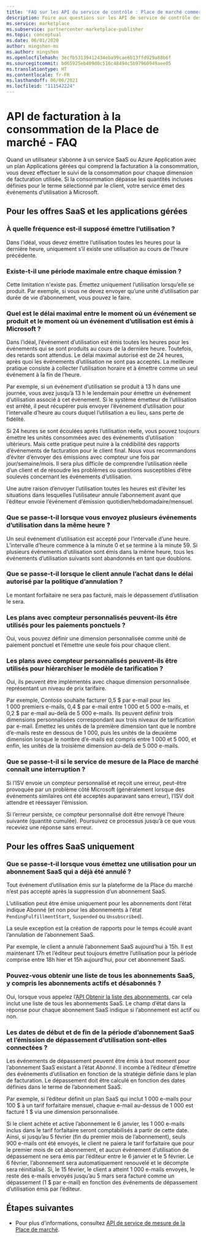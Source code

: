```yaml
---
title: 'FAQ sur les API du service de contrôle : Place de marché commerciale de Microsoft'
description: Foire aux questions sur les API de service de contrôle des offres SaaS dans Microsoft AppSource et la Place de marché Azure.
ms.service: marketplace
ms.subservice: partnercenter-marketplace-publisher
ms.topic: conceptual
ms.date: 06/01/2020
author: mingshen-ms
ms.author: mingshen
ms.openlocfilehash: 3ecfb53139412434eba99cae6b13ffd929a88b6f
ms.sourcegitcommit: bd65925eb409d0c516c48494c5b97960949aee05
ms.translationtype: HT
ms.contentlocale: fr-FR
ms.lasthandoff: 06/06/2021
ms.locfileid: "111542224"
---
```

# <a name="marketplace-metered-billing-apis---faq"></a>API de facturation à la consommation de la Place de marché - FAQ

Quand un utilisateur s’abonne à un service SaaS ou Azure Application avec un plan Applications gérées qui comprend la facturation à la consommation, vous devez effectuer le suivi de la consommation pour chaque dimension de facturation utilisée.  Si la consommation dépasse les quantités incluses définies pour le terme sélectionné par le client, votre service émet des événements d’utilisation à Microsoft.

## <a name="for-both-saas-offers-and-managed-apps"></a>Pour les offres SaaS et les applications gérées

### <a name="how-often-is-it-expected-to-emit-usage"></a>À quelle fréquence est-il supposé émettre l’utilisation ?

Dans l’idéal, vous devez émettre l’utilisation toutes les heures pour la dernière heure, uniquement s’il existe une utilisation au cours de l’heure précédente.

### <a name="is-there-a-maximal-period-between-one-emission-and-the-next-one"></a>Existe-t-il une période maximale entre chaque émission ?

Cette limitation n'existe pas. Émettez uniquement l’utilisation lorsqu’elle se produit. Par exemple, si vous ne devez envoyer qu’une unité d’utilisation par durée de vie d’abonnement, vous pouvez le faire.

### <a name="what-is-the-maximum-delay-between-the-time-an-event-occurs-and-the-time-a-usage-event-is-emitted-to-microsoft"></a>Quel est le délai maximal entre le moment où un événement se produit et le moment où un événement d’utilisation est émis à Microsoft ?

Dans l’idéal, l’événement d’utilisation est émis toutes les heures pour les événements qui se sont produits au cours de la dernière heure. Toutefois, des retards sont attendus. Le délai maximal autorisé est de 24 heures, après quoi les événements d’utilisation ne sont pas acceptés. La meilleure pratique consiste à collecter l’utilisation horaire et à émettre comme un seul événement à la fin de l’heure.

Par exemple, si un événement d’utilisation se produit à 13 h dans une journée, vous avez jusqu’à 13 h le lendemain pour émettre un événement d’utilisation associé à cet événement.  Si le système émetteur de l’utilisation est arrêté, il peut récupérer puis envoyer l’événement d’utilisation pour l’intervalle d’heure au cours duquel l’utilisation a eu lieu, sans perte de fidélité.

Si 24 heures se sont écoulées après l’utilisation réelle, vous pouvez toujours émettre les unités consommées avec des événements d’utilisation ultérieurs.  Mais cette pratique peut nuire à la crédibilité des rapports d’événements de facturation pour le client final.  Nous vous recommandons d’éviter d’envoyer des émissions avec compteur une fois par jour/semaine/mois.  Il sera plus difficile de comprendre l’utilisation réelle d’un client et de résoudre les problèmes ou questions susceptibles d’être soulevés concernant les événements d’utilisation.

Une autre raison d’envoyer l’utilisation toutes les heures est d’éviter les situations dans lesquelles l’utilisateur annule l’abonnement avant que l’éditeur envoie l’événement d’émission quotidien/hebdomadaire/mensuel.

### <a name="what-happens-when-you-send-more-than-one-usage-event-in-the-same-hour"></a>Que se passe-t-il lorsque vous envoyez plusieurs événements d’utilisation dans la même heure ?

Un seul événement d’utilisation est accepté pour l’intervalle d’une heure. L’intervalle d’heure commence à la minute 0 et se termine à la minute 59.  Si plusieurs événements d’utilisation sont émis dans la même heure, tous les événements d’utilisation suivants sont abandonnés en tant que doublons.

### <a name="what-happens-when-the-customer-cancels-the-purchase-within-the-time-allowed-by-the-cancellation-policy"></a>Que se passe-t-il lorsque le client annule l’achat dans le délai autorisé par la politique d’annulation ?

Le montant forfaitaire ne sera pas facturé, mais le dépassement d’utilisation le sera.

### <a name="can-custom-meter-plans-be-used-for-one-time-payments"></a>Les plans avec compteur personnalisés peuvent-ils être utilisés pour les paiements ponctuels ?

Oui, vous pouvez définir une dimension personnalisée comme unité de paiement ponctuel et l’émettre une seule fois pour chaque client.

### <a name="can-custom-meter-plans-be-used-to-tiered-pricing-model"></a>Les plans avec compteur personnalisés peuvent-ils être utilisés pour hiérarchiser le modèle de tarification ?

Oui, ils peuvent être implémentés avec chaque dimension personnalisée représentant un niveau de prix tarifaire.

Par exemple, Contoso souhaite facturer 0,5 $ par e-mail pour les 1 000 premiers e-mails, 0,4 $ par e-mail entre 1 000 et 5 000 e-mails, et 0,2 $ par e-mail au-delà de 5 000 e-mails. Ils peuvent définir trois dimensions personnalisées correspondant aux trois niveaux de tarification par e-mail. Émettez les unités de la première dimension tant que le nombre d’e-mails reste en dessous de 1 000, puis les unités de la deuxième dimension lorsque le nombre d’e-mails est compris entre 1 000 et 5 000, et enfin, les unités de la troisième dimension au-delà de 5 000 e-mails.

### <a name="what-happens-if-the-marketplace-metering-service-has-an-outage"></a>Que se passe-t-il si le service de mesure de la Place de marché connaît une interruption ?

Si l’ISV envoie un compteur personnalisé et reçoit une erreur, peut-être provoquée par un problème côté Microsoft (généralement lorsque des événements similaires ont été acceptés auparavant sans erreur), l’ISV doit attendre et réessayer l’émission.

Si l’erreur persiste, ce compteur personnalisé doit être renvoyé l’heure suivante (quantité cumulée). Poursuivez ce processus jusqu’à ce que vous receviez une réponse sans erreur.

## <a name="for-saas-offers-only"></a>Pour les offres SaaS uniquement

### <a name="what-happens-when-you-emit-usage-for-a-saas-subscription-that-has-been-unsubscribed-already"></a>Que se passe-t-il lorsque vous émettez une utilisation pour un abonnement SaaS qui a déjà été annulé ?

Tout événement d’utilisation émis sur la plateforme de la Place du marché n’est pas accepté après la suppression d’un abonnement SaaS.

L’utilisation peut être émise uniquement pour les abonnements dont l’état indique Abonné (et non pour les abonnements à l’état `PendingFulfillmentStart`, `Suspended` ou `Unsubscribed`).

La seule exception est la création de rapports pour le temps écoulé avant l’annulation de l’abonnement SaaS.

Par exemple, le client a annulé l’abonnement SaaS aujourd’hui à 15h. Il est maintenant 17h et l’éditeur peut toujours émettre l’utilisation pour la période comprise entre 18h hier et 15h aujourd’hui, pour cet abonnement SaaS.

### <a name="can-you-get-a-list-of-all-saas-subscriptions-including-active-and-unsubscribed-subscriptions"></a>Pouvez-vous obtenir une liste de tous les abonnements SaaS, y compris les abonnements actifs et désabonnés ?

Oui, lorsque vous appelez l’[API Obtenir la liste des abonnements](partner-center-portal/pc-saas-fulfillment-api-v2.md#subscription-apis), car cela inclut une liste de tous les abonnements SaaS. Le champ d’état dans la réponse pour chaque abonnement SaaS indique si l’abonnement est actif ou non.

### <a name="are-the-start-and-end-dates-of-saas-subscription-term-and-overage-usage-emission-connected"></a>Les dates de début et de fin de la période d’abonnement SaaS et l’émission de dépassement d’utilisation sont-elles connectées ?

Les événements de dépassement peuvent être émis à tout moment pour l’abonnement SaaS existant à l’état *Abonné*. Il incombe à l’éditeur d’émettre des événements d’utilisation en fonction de la stratégie définie dans le plan de facturation. Le dépassement doit être calculé en fonction des dates définies dans le terme de l’abonnement SaaS. 

Par exemple, si l’éditeur définit un plan SaaS qui inclut 1 000 e-mails pour 100 $ à un tarif forfaitaire mensuel, chaque e-mail au-dessus de 1 000 est facturé 1 $ via une dimension personnalisée.

Si le client achète et active l’abonnement le 6 janvier, les 1 000 e-mails inclus dans le tarif forfaitaire seront comptabilisés à partir de cette date. Ainsi, si jusqu’au 5 février (fin du premier mois de l’abonnement), seuls 900 e-mails ont été envoyés, le client ne paiera le tarif forfaitaire que pour le premier mois de cet abonnement, et aucun événement d’utilisation de dépassement ne sera émis par l’éditeur entre le 6 janvier et le 5 février. Le 6 février, l’abonnement sera automatiquement renouvelé et le décompte sera réinitialisé. Si, le 15 février, le client a atteint 1 000 e-mails envoyés, le reste des e-mails envoyés jusqu’au 5 mars sera facturé comme un dépassement (1 $ par e-mail) en fonction des événements de dépassement d’utilisation émis par l’éditeur.

## <a name="next-steps"></a>Étapes suivantes

- Pour plus d’informations, consultez [API de service de mesure de la Place de marché](./marketplace-metering-service-apis.md).
